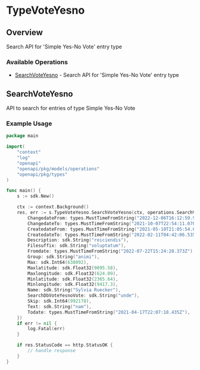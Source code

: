 # TypeVoteYesno

## Overview

Search API for 'Simple Yes-No Vote' entry type

### Available Operations

* [SearchVoteYesno](#searchvoteyesno) - Search API for 'Simple Yes-No Vote' entry type

## SearchVoteYesno

API to search for entries of type Simple Yes-No Vote

### Example Usage

```go
package main

import(
	"context"
	"log"
	"openapi"
	"openapi/pkg/models/operations"
	"openapi/pkg/types"
)

func main() {
    s := sdk.New()

    ctx := context.Background()
    res, err := s.TypeVoteYesno.SearchVoteYesno(ctx, operations.SearchVoteYesnoRequest{
        ChangedateFrom: types.MustTimeFromString("2022-12-06T16:12:59.911Z"),
        ChangedateTo: types.MustTimeFromString("2021-10-07T22:54:11.070Z"),
        CreatedateFrom: types.MustTimeFromString("2021-05-10T21:05:54.671Z"),
        CreatedateTo: types.MustTimeFromString("2022-02-11T04:42:06.535Z"),
        Description: sdk.String("reiciendis"),
        Filesuffix: sdk.String("voluptatum"),
        Fromdate: types.MustTimeFromString("2022-07-22T15:24:28.373Z"),
        Group: sdk.String("animi"),
        Max: sdk.Int64(638092),
        Maxlatitude: sdk.Float32(9095.58),
        Maxlongitude: sdk.Float32(624.09),
        Minlatitude: sdk.Float32(2365.64),
        Minlongitude: sdk.Float32(9417.3),
        Name: sdk.String("Sylvia Ruecker"),
        SearchDbVoteYesnoVote: sdk.String("unde"),
        Skip: sdk.Int64(992178),
        Text: sdk.String("nam"),
        Todate: types.MustTimeFromString("2021-04-17T22:07:18.435Z"),
    })
    if err != nil {
        log.Fatal(err)
    }

    if res.StatusCode == http.StatusOK {
        // handle response
    }
}
```
